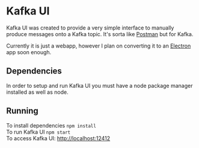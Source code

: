 # Kafka UI
Kafka UI was created to provide a very simple interface to manually produce messages onto a Kafka topic. It's sorta like <a href="https://www.getpostman.com/">Postman</a> but for Kafka. 

Currently it is just a webapp, however I plan on converting it to an <a href="https://electronjs.org/">Electron</a> app soon enough.

## Dependencies
In order to setup and run Kafka UI you must have a node package manager installed as well as node.

## Running
To install dependencies `npm install`<br>
To run Kafka UI `npm start`<br>
To access Kafka UI: <a href="http://localhost:12412">http://localhost:12412</a><br>
